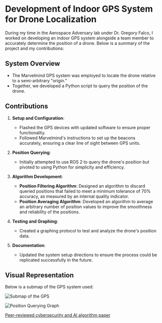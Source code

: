 # Development of Indoor GPS System for Drone Localization

During my time in the Aerospace Adversary lab under Dr. Gregory Falco, I worked on developing an indoor GPS system alongside a team member to accurately determine the position of a drone. Below is a summary of the project and my contributions:

## System Overview
- The Marvelmind GPS system was employed to locate the drone relative to a semi-arbitrary "origin."
- Together, we developed a Python script to query the position of the drone.

## Contributions
1. **Setup and Configuration**:
   - Flashed the GPS devices with updated software to ensure proper functionality.
   - Followed Marvelmind's instructions to set up the beacons accurately, ensuring a clear line of sight between GPS units.

2. **Position Querying**:
   - Initially attempted to use ROS 2 to query the drone's position but pivoted to using Python for simplicity and efficiency.

3. **Algorithm Development**:
   - **Position Filtering Algorithm**: Designed an algorithm to discard queried positions that failed to meet a minimum tolerance of 70% accuracy, as measured by an internal quality indicator.
   - **Position Averaging Algorithm**: Developed an algorithm to average an arbitrary number of position values to improve the smoothness and reliability of the positions.

4. **Testing and Graphing**:
   - Created a graphing protocol to test and analyze the drone's position data.

5. **Documentation**:
   - Updated the system setup directions to ensure the process could be replicated successfully in the future.

## Visual Representation
Below is a submap of the GPS system used:

![Submap of the GPS](https://github.com/user-attachments/assets/0067cc3e-60d7-4406-94e7-b9b1930a3b9a)

![Position Querying Graph](https://github.com/user-attachments/assets/866a0878-7e57-4d7a-92d8-bd94cbaacf0b)

[Peer-reviewed cybersecurity and AI algorithm paper](https://scholarspace.manoa.hawaii.edu/items/)



